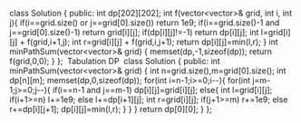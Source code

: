 class Solution {
public:
int dp[202][202];
int f(vector<vector<int>>& grid, int i, int j){
if(i==grid.size() or j==grid[0].size()) return 1e9;
if(i==grid.size()-1 and j==grid[0].size()-1) return grid[i][j];
if(dp[i][j]!=-1) return dp[i][j];
int l=grid[i][j] + f(grid,i+1,j);
int r=grid[i][j] + f(grid,i,j+1);
return dp[i][j]=min(l,r);
}
int minPathSum(vector<vector<int>>& grid) {
memset(dp,-1,sizeof(dp));
return f(grid,0,0);
}
};
​
Tabulation DP
​
class Solution {
public:
int minPathSum(vector<vector<int>>& grid) {
int n=grid.size(),m=grid[0].size();
int dp[n][m];
memset(dp,0,sizeof(dp));
for(int i=n-1;i>=0;i--){
for(int j=m-1;j>=0;j--){
if(i==n-1 and j==m-1) dp[i][j]=grid[i][j];
else{
int l=grid[i][j];
if(i+1>=n) l+=1e9;
else l+=dp[i+1][j];
int r=grid[i][j];
if(j+1>=m) r+=1e9;
else r+=dp[i][j+1];
dp[i][j]=min(l,r);
}
}
}
return dp[0][0];
}
};
